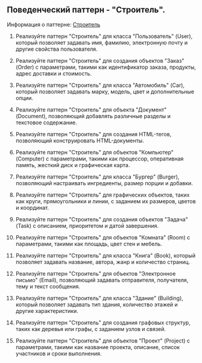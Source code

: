 ## Поведенческий паттерн - "Строитель".

Информация о паттерне: [Строитель](https://refactoring.guru/ru/design-patterns/builder)

1. Реализуйте паттерн "Строитель" для класса "Пользователь" (User), который позволяет задавать имя, фамилию, электронную почту и другие свойства пользователя.

2. Реализуйте паттерн "Строитель" для создания объектов "Заказ" (Order) с параметрами, такими как идентификатор заказа, продукты, адрес доставки и стоимость.

3. Реализуйте паттерн "Строитель" для класса "Автомобиль" (Car), который позволяет задавать марку, модель, цвет и дополнительные опции.

4. Реализуйте паттерн "Строитель" для объекта "Документ" (Document), позволяющий добавлять различные разделы и текстовое содержание.

5. Реализуйте паттерн "Строитель" для создания HTML-тегов, позволяющий конструировать HTML-документы.

6. Реализуйте паттерн "Строитель" для объектов "Компьютер" (Computer) с параметрами, такими как процессор, оперативная память, жесткий диск и графическая карта.

7. Реализуйте паттерн "Строитель" для класса "Бургер" (Burger), позволяющий настраивать ингредиенты, размер порции и добавки.

8. Реализуйте паттерн "Строитель" для графических объектов, таких как круги, прямоугольники и линии, с заданием их размеров, цветов и координат.

9. Реализуйте паттерн "Строитель" для создания объектов "Задача" (Task) с описанием, приоритетом и датой завершения.

10. Реализуйте паттерн "Строитель" для объектов "Комната" (Room) с параметрами, такими как площадь, цвет стен и мебель.

11. Реализуйте паттерн "Строитель" для класса "Книга" (Book), который позволяет задавать название, автора, жанр и количество страниц.

12. Реализуйте паттерн "Строитель" для объектов "Электронное письмо" (Email), позволяющий задавать отправителя, получателя, тему и текст сообщения.

13. Реализуйте паттерн "Строитель" для класса "Здание" (Building), который позволяет задавать тип здания, количество этажей и другие характеристики.

14. Реализуйте паттерн "Строитель" для создания графовых структур, таких как деревья или графы, с заданием узлов и связей.

15. Реализуйте паттерн "Строитель" для объектов "Проект" (Project) с параметрами, такими как название проекта, описание, список участников и сроки выполнения.